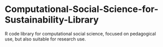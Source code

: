 # Computational-Social-Science-for-Sustainability-Library
R code library for computational social science, focused on pedagogical use, but also suitable for research use.

